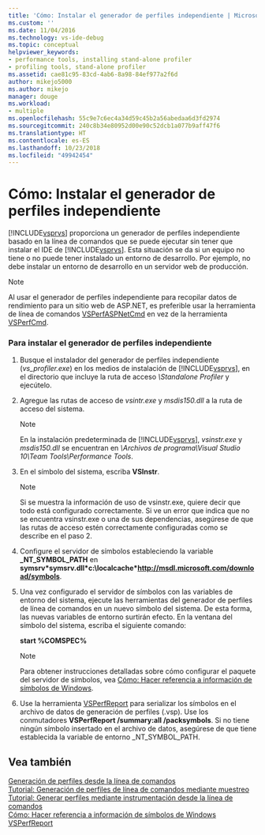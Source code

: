 ```yaml
---
title: 'Cómo: Instalar el generador de perfiles independiente | Microsoft Docs'
ms.custom: ''
ms.date: 11/04/2016
ms.technology: vs-ide-debug
ms.topic: conceptual
helpviewer_keywords:
- performance tools, installing stand-alone profiler
- profiling tools, stand-alone profiler
ms.assetid: cae81c95-83cd-4ab6-8a98-84ef977a2f6d
author: mikejo5000
ms.author: mikejo
manager: douge
ms.workload:
- multiple
ms.openlocfilehash: 55c9e7c6ec4a34d59c45b2a56abedaa6d3fd2974
ms.sourcegitcommit: 240c8b34e80952d00e90c52dcb1a077b9aff47f6
ms.translationtype: HT
ms.contentlocale: es-ES
ms.lasthandoff: 10/23/2018
ms.locfileid: "49942454"
---
```

# <a name="how-to-install-the-stand-alone-profiler"></a>Cómo: Instalar el generador de perfiles independiente
[!INCLUDE[vsprvs](../code-quality/includes/vsprvs_md.md)] proporciona un generador de perfiles independiente basado en la línea de comandos que se puede ejecutar sin tener que instalar el IDE de [!INCLUDE[vsprvs](../code-quality/includes/vsprvs_md.md)]. Esta situación se da si un equipo no tiene o no puede tener instalado un entorno de desarrollo. Por ejemplo, no debe instalar un entorno de desarrollo en un servidor web de producción.  
  
> [!NOTE]
>  Al usar el generador de perfiles independiente para recopilar datos de rendimiento para un sitio web de ASP.NET, es preferible usar la herramienta de línea de comandos [VSPerfASPNetCmd](../profiling/vsperfaspnetcmd.md) en vez de la herramienta [VSPerfCmd](../profiling/vsperfcmd.md).  
  
### <a name="to-install-the-stand-alone-profiler"></a>Para instalar el generador de perfiles independiente  
  
1. Busque el instalador del generador de perfiles independiente (*vs_profiler.exe*) en los medios de instalación de [!INCLUDE[vsprvs](../code-quality/includes/vsprvs_md.md)], en el directorio que incluye la ruta de acceso *\Standalone Profiler* y ejecútelo.  
  
2. Agregue las rutas de acceso de *vsintr.exe* y *msdis150.dll* a la ruta de acceso del sistema.  
  
   > [!NOTE]
   >  En la instalación predeterminada de [!INCLUDE[vsprvs](../code-quality/includes/vsprvs_md.md)], *vsinstr.exe* y *msdis150.dll* se encuentran en *\Archivos de programa\Visual Studio 10\Team Tools\Performance Tools*.  
  
3. En el símbolo del sistema, escriba **VSInstr**.  
  
   > [!NOTE]
   >  Si se muestra la información de uso de vsinstr.exe, quiere decir que todo está configurado correctamente. Si ve un error que indica que no se encuentra vsinstr.exe o una de sus dependencias, asegúrese de que las rutas de acceso estén correctamente configuradas como se describe en el paso 2.  
  
4. Configure el servidor de símbolos estableciendo la variable **_NT_SYMBOL_PATH** en **symsrv\*symsrv.dll\*c:\localcache\*http://msdl.microsoft.com/download/symbols**.  
  
5. Una vez configurado el servidor de símbolos con las variables de entorno del sistema, ejecute las herramientas del generador de perfiles de línea de comandos en un nuevo símbolo del sistema. De esta forma, las nuevas variables de entorno surtirán efecto. En la ventana del símbolo del sistema, escriba el siguiente comando:  
  
    **start %COMSPEC%**  
  
   > [!NOTE]
   >  Para obtener instrucciones detalladas sobre cómo configurar el paquete del servidor de símbolos, vea [Cómo: Hacer referencia a información de símbolos de Windows](../profiling/how-to-reference-windows-symbol-information.md).  
  
6. Use la herramienta [VSPerfReport](../profiling/vsperfreport.md) para serializar los símbolos en el archivo de datos de generación de perfiles (.vsp). Use los conmutadores **VSPerfReport /summary:all /packsymbols**. Si no tiene ningún símbolo insertado en el archivo de datos, asegúrese de que tiene establecida la variable de entorno _NT_SYMBOL_PATH.  
  
## <a name="see-also"></a>Vea también  
 [Generación de perfiles desde la línea de comandos](../profiling/using-the-profiling-tools-from-the-command-line.md)   
 [Tutorial: Generación de perfiles de línea de comandos mediante muestreo](../profiling/walkthrough-command-line-profiling-using-sampling.md)   
 [Tutorial: Generar perfiles mediante instrumentación desde la línea de comandos](../profiling/walkthrough-command-line-profiling-using-instrumentation.md)   
 [Cómo: Hacer referencia a información de símbolos de Windows](../profiling/how-to-reference-windows-symbol-information.md)   
 [VSPerfReport](../profiling/vsperfreport.md)